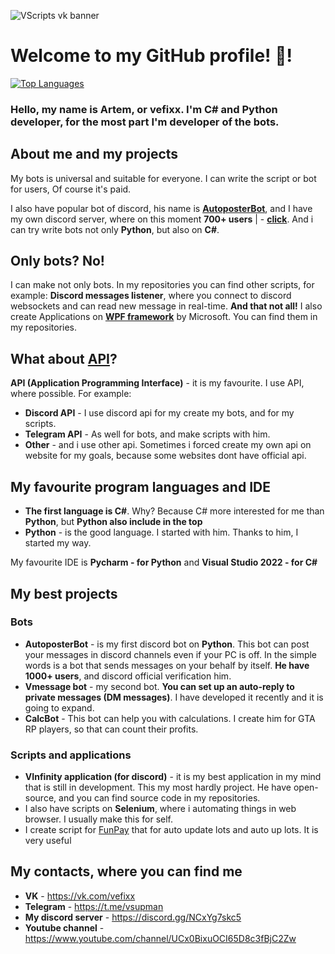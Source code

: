 ![VScripts vk banner](https://github.com/vefixx/vefixx/assets/131001961/d876ef23-4cc6-447a-9d31-cf59586d3d3a)

# Welcome to my GitHub profile! 👋!

<a href="https://github.com/vefixx" align="left"><img src="https://github-readme-stats.vercel.app/api/top-langs/?username=vefixx&langs_count=10&title_color=0891b2&text_color=ffffff&icon_color=0891b2&bg_color=1c1917&hide_border=true&locale=en&custom_title=Top%20%Languages" alt="Top Languages" /></a>

### Hello, my name is Artem, or **vefixx**. I'm **C#** and **Python** developer, for the most part I'm **developer of the bots**.

## About me and my projects
My bots is universal and suitable for everyone. I can write the script or bot for users, Of course it's paid.

I also have popular bot of discord, his name is **[AutoposterBot](https://youtu.be/c4wnireOCho)**, and I have my own discord server, where on this moment **700+ users** | - **[click](https://discord.gg/NCxYg7skc5)**.
And i can try write bots not only **Python**, but also on **C#**.

## Only bots? No!
I can make not only bots. In my repositories you can find other scripts, for example: **Discord messages listener**, where you connect to discord websockets and can read new message in real-time.
**And that not all!** I also create Applications on **[WPF framework](https://learn.microsoft.com/en-us/dotnet/desktop/wpf/overview/?view=netdesktop-8.0)** by Microsoft. You can find them in my repositories.

## What about [API](https://en.wikipedia.org/wiki/API)?
**API (Application Programming Interface)** - it is my favourite. I use API, where possible. For example:
- **Discord API** - I use discord api for my create my bots, and for my scripts.
- **Telegram API** - As well for bots, and make scripts with him.
- **Other** - and i use other api. Sometimes i forced create my own api on website for my goals, because some websites dont have official api.

## My favourite program languages and IDE
- **The first language is C#**. Why? Because C# more interested for me than **Python**, but **Python also include in the top**
- **Python** - is the good language. I started with him. Thanks to him, I started my way.

My favourite IDE is **Pycharm - for Python** and **Visual Studio 2022 - for C#**

## My best projects
### Bots
- **AutoposterBot** - is my first discord bot on **Python**. This bot can post your messages in discord channels even if your PC is off. In the simple words is a bot that sends messages on your behalf by itself. **He have 1000+ users**, and discord official verification him.
- **Vmessage bot** - my second bot. **You can set up an auto-reply to private messages (DM messages)**. I have developed it recently and it is going to expand.
- **CalcBot** - This bot can help you with calculations. I create him for GTA RP players, so that can count their profits.

### Scripts and applications
- **VInfinity application (for discord)** - it is my best application in my mind that is still in development. This my most hardly project. He have open-source, and you can find source code in my repositories.
- I also have scripts on **Selenium**, where i automating things in web browser. I usually make this for self.
- I create script for [FunPay](https://funpay.com/) that for auto update lots and auto up lots. It is very useful

## My contacts, where you can find me
- **VK** - https://vk.com/vefixx
- **Telegram** - https://t.me/vsupman
- **My discord server** - https://discord.gg/NCxYg7skc5
- **Youtube channel** - https://www.youtube.com/channel/UCx0BixuOCI65D8c3fBjC2Zw


